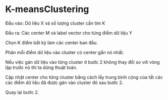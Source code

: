 # K-meansClustering
Đầu vào: Dữ liệu X và số lượng cluster cần tìm K

Đầu ra: Các center M và label vector cho từng điểm dữ liệu Y

Chọn K điểm bất kỳ làm các center ban đầu.

Phân mỗi điểm dữ liệu vào cluster có center gần nó nhất.

Nếu việc gán dữ liệu vào từng cluster ở bước 2 không thay đổi so với vòng lặp trước nó thì ta dừng thuật toán.

Cập nhật center cho từng cluster bằng cách lấy trung bình cộng của tất các các điểm dữ liệu đã được gán vào cluster đó sau bước 2.

Quay lại bước 2.
